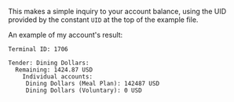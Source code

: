 This makes a simple inquiry to your account balance, using the UID provided by the constant `UID` at the top of the example file.

An example of my account's result:

```
Terminal ID: 1706

Tender: Dining Dollars:
  Remaining: 1424.87 USD
    Individual accounts:
     Dining Dollars (Meal Plan): 142487 USD
     Dining Dollars (Voluntary): 0 USD
```

